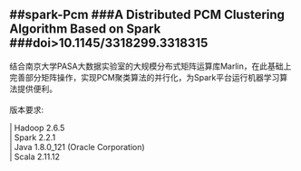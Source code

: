 ##spark-Pcm
###A Distributed PCM Clustering Algorithm Based on Spark
###doi>10.1145/3318299.3318315
------

结合南京大学PASA大数据实验室的大规模分布式矩阵运算库Marlin，在此基础上完善部分矩阵操作，实现PCM聚类算法的并行化，为Spark平台运行机器学习算法提供便利。<br>  
版本要求:<br> 

 | Hadoop 2.6.5<br>
 | Spark 2.2.1 <br>
 | Java 1.8.0_121 (Oracle Corporation)<br>
 | Scala 2.11.12<br>

